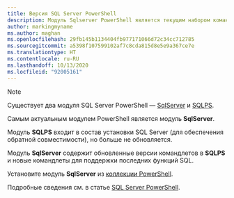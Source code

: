 ```yaml
---
title: Версия SQL Server PowerShell
description: Модуль Sqlserver PowerShell является текущим набором команд SQL Server PowerShell.
author: markingmyname
ms.author: maghan
ms.openlocfilehash: 29fb145b1134404fb977171066d72c34cc712785
ms.sourcegitcommit: a5398f107599102af7c8cda815d8e5e9a367ce7e
ms.translationtype: HT
ms.contentlocale: ru-RU
ms.lasthandoff: 10/13/2020
ms.locfileid: "92005161"
---
```

> [!NOTE]
> Существует два модуля SQL Server PowerShell — [SqlServer](https://docs.microsoft.com/powershell/module/sqlserver) и [SQLPS](https://docs.microsoft.com/powershell/module/sqlps).
>
> Самым актуальным модулем PowerShell является модуль **SqlServer**.
>
> Модуль **SQLPS** входит в состав установки SQL Server (для обеспечения обратной совместимости), но больше не обновляется.
>
> Модуль **SqlServer** содержит обновленные версии командлетов в **SQLPS** и новые командлеты для поддержки последних функций SQL.
>
> Установите модуль **SqlServer** из [коллекции PowerShell](https://www.powershellgallery.com/packages/SqlServer).
>
> Подробные сведения см. в статье [SQL Server PowerShell](../powershell/sql-server-powershell.md).